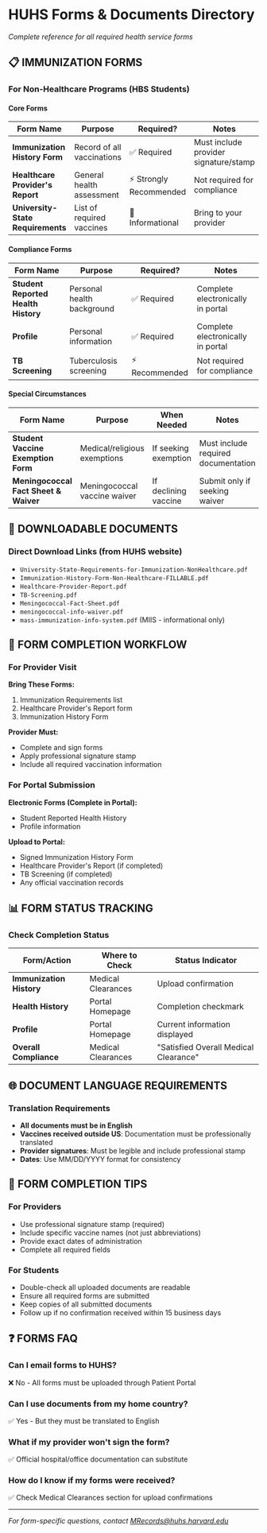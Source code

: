 # HUHS Forms & Documents Directory

*Complete reference for all required health service forms*

## 📋 **IMMUNIZATION FORMS**

### **For Non-Healthcare Programs** (HBS Students)

#### Core Forms
| Form Name | Purpose | Required? | Notes |
|-----------|---------|-----------|-------|
| **Immunization History Form** | Record of all vaccinations | ✅ Required | Must include provider signature/stamp |
| **Healthcare Provider's Report** | General health assessment | ⚡ Strongly Recommended | Not required for compliance |
| **University-State Requirements** | List of required vaccines | 📖 Informational | Bring to your provider |

#### Compliance Forms
| Form Name | Purpose | Required? | Notes |
|-----------|---------|-----------|-------|
| **Student Reported Health History** | Personal health background | ✅ Required | Complete electronically in portal |
| **Profile** | Personal information | ✅ Required | Complete electronically in portal |
| **TB Screening** | Tuberculosis screening | ⚡ Recommended | Not required for compliance |

#### Special Circumstances
| Form Name | Purpose | When Needed | Notes |
|-----------|---------|-------------|-------|
| **Student Vaccine Exemption Form** | Medical/religious exemptions | If seeking exemption | Must include required documentation |
| **Meningococcal Fact Sheet & Waiver** | Meningococcal vaccine waiver | If declining vaccine | Submit only if seeking waiver |

## 📄 **DOWNLOADABLE DOCUMENTS**

### **Direct Download Links** (from HUHS website)
- `University-State-Requirements-for-Immunization-NonHealthcare.pdf`
- `Immunization-History-Form-Non-Healthcare-FILLABLE.pdf`
- `Healthcare-Provider-Report.pdf`
- `TB-Screening.pdf`
- `Meningococcal-Fact-Sheet.pdf`
- `meningococcal-info-waiver.pdf`
- `mass-immunization-info-system.pdf` (MIIS - informational only)

## 🔄 **FORM COMPLETION WORKFLOW**

### **For Provider Visit**
**Bring These Forms:**
1. Immunization Requirements list
2. Healthcare Provider's Report form
3. Immunization History Form

**Provider Must:**
- Complete and sign forms
- Apply professional signature stamp
- Include all required vaccination information

### **For Portal Submission**
**Electronic Forms (Complete in Portal):**
- Student Reported Health History
- Profile information

**Upload to Portal:**
- Signed Immunization History Form
- Healthcare Provider's Report (if completed)
- TB Screening (if completed)
- Any official vaccination records

## 📊 **FORM STATUS TRACKING**

### **Check Completion Status**
| Form/Action | Where to Check | Status Indicator |
|-------------|----------------|------------------|
| **Immunization History** | Medical Clearances | Upload confirmation |
| **Health History** | Portal Homepage | Completion checkmark |
| **Profile** | Portal Homepage | Current information displayed |
| **Overall Compliance** | Medical Clearances | \"Satisfied Overall Medical Clearance\" |

## 🌐 **DOCUMENT LANGUAGE REQUIREMENTS**

### **Translation Requirements**
- **All documents must be in English**
- **Vaccines received outside US**: Documentation must be professionally translated
- **Provider signatures**: Must be legible and include professional stamp
- **Dates**: Use MM/DD/YYYY format for consistency

## 📝 **FORM COMPLETION TIPS**

### **For Providers**
- Use professional signature stamp (required)
- Include specific vaccine names (not just abbreviations)
- Provide exact dates of administration
- Complete all required fields

### **For Students**
- Double-check all uploaded documents are readable
- Ensure all required forms are submitted
- Keep copies of all submitted documents
- Follow up if no confirmation received within 15 business days

## ❓ **FORMS FAQ**

### **Can I email forms to HUHS?**
❌ No - All forms must be uploaded through Patient Portal

### **Can I use documents from my home country?**
✅ Yes - But they must be translated to English

### **What if my provider won't sign the form?**
✅ Official hospital/office documentation can substitute

### **How do I know if my forms were received?**
✅ Check Medical Clearances section for upload confirmations

---

*For form-specific questions, contact MRecords@huhs.harvard.edu*